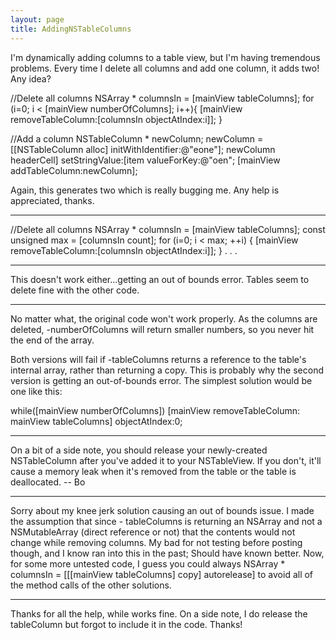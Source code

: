 ```yaml
---
layout: page
title: AddingNSTableColumns
---
```


I'm dynamically adding columns to a table view, but I'm having tremendous problems. Every time I delete all columns and add one column, it adds two! Any idea?

    
//Delete all columns
NSArray * columnsIn = [mainView tableColumns];
for (i=0; i < [mainView numberOfColumns]; i++){
[mainView removeTableColumn:[columnsIn objectAtIndex:i]];
}

//Add a column
NSTableColumn * newColumn;
newColumn = [[NSTableColumn alloc] initWithIdentifier:@"eone"];
newColumn headerCell] setStringValue:[item valueForKey:@"oen";
[mainView addTableColumn:newColumn];


Again, this generates two which is really bugging me. Any help is appreciated, thanks.

----
    
//Delete all columns
NSArray * columnsIn = [mainView tableColumns];
const unsigned max = [columnsIn count];
for (i=0; i < max; ++i) {
	[mainView removeTableColumn:[columnsIn objectAtIndex:i]];
}
.
.
.



----
This doesn't work either...getting an out of bounds error. Tables seem to delete fine with the other code.

----
No matter what, the original code won't work properly. As the columns are deleted, -numberOfColumns  will return smaller numbers, so you never hit the end of the array.

Both versions will fail if -tableColumns returns a reference to the table's internal array, rather than returning a copy. This is probably why the second version is getting an out-of-bounds error. The simplest solution would be one like this:

    
while([mainView numberOfColumns])
	[mainView removeTableColumn:
		mainView tableColumns] objectAtIndex:0;



----

On a bit of a side note, you should release your newly-created NSTableColumn after you've added it to your NSTableView.  If you don't, it'll cause a memory leak when it's removed from the table or the table is deallocated.  -- Bo

----
Sorry about my knee jerk solution causing an out of bounds issue. I made the assumption that since      - tableColumns  is returning an NSArray and not a NSMutableArray (direct reference or not) that the contents would not change while removing columns. My bad for not testing before posting though, and I know ran into this in the past; Should have known better. Now, for some more untested code, I guess you could always      NSArray * columnsIn = [[[mainView tableColumns] copy] autorelease]  to avoid all of the method calls of the other solutions.

----
Thanks for all the help, while works fine. On a side note, I do release the tableColumn but forgot to include it in the code. Thanks!

